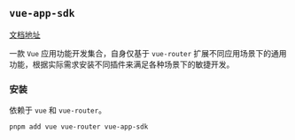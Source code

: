 ## `vue-app-sdk`

[文档地址](https://github.com/l246804/vue-app-sdk/wiki)

一款 `Vue` 应用功能开发集合，自身仅基于 `vue-router` 扩展不同应用场景下的通用功能，根据实际需求安装不同插件来满足各种场景下的敏捷开发。

### 安装

依赖于 `vue` 和 `vue-router`。

```shell
pnpm add vue vue-router vue-app-sdk
```
